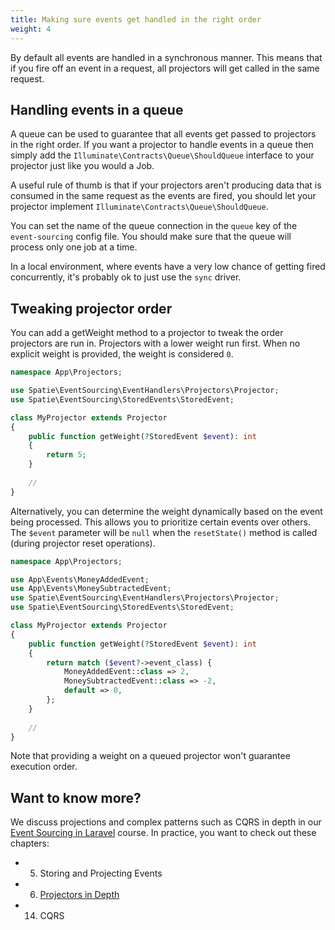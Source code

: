 ```yaml
---
title: Making sure events get handled in the right order
weight: 4
---
```


By default all events are handled in a synchronous manner. This means that if you fire off an event in a request, all projectors will get called in the same request.

## Handling events in a queue

A queue can be used to guarantee that all events get passed to projectors in the right order. If you want a projector to handle events in a queue then simply add the `Illuminate\Contracts\Queue\ShouldQueue` interface to your projector just like you would a Job. 

A useful rule of thumb is that if your projectors aren't producing data that is consumed in the same request as the events are fired, you should let your projector implement `Illuminate\Contracts\Queue\ShouldQueue`.

You can set the name of the queue connection in the `queue` key of the `event-sourcing` config file.  You should make sure that the queue will process only one job at a time.

In a local environment, where events have a very low chance of getting fired concurrently, it's probably ok to just use the `sync` driver.

## Tweaking projector order

You can add a getWeight method to a projector to tweak the order projectors are run in. Projectors with a lower weight run first. When no explicit weight is provided, the weight is considered `0`.

```php
namespace App\Projectors;

use Spatie\EventSourcing\EventHandlers\Projectors\Projector;
use Spatie\EventSourcing\StoredEvents\StoredEvent;

class MyProjector extends Projector
{
    public function getWeight(?StoredEvent $event): int 
    {
        return 5;
    }
    
    //
}
```

Alternatively, you can determine the weight dynamically based on the event being processed. This allows you to prioritize certain events over others. The `$event` parameter will be `null` when the `resetState()` method is called (during projector reset operations).

```php
namespace App\Projectors;

use App\Events\MoneyAddedEvent;
use App\Events\MoneySubtractedEvent;
use Spatie\EventSourcing\EventHandlers\Projectors\Projector;
use Spatie\EventSourcing\StoredEvents\StoredEvent;

class MyProjector extends Projector
{
    public function getWeight(?StoredEvent $event): int
    {
        return match ($event?->event_class) {
            MoneyAddedEvent::class => 2,
            MoneySubtractedEvent::class => -2,
            default => 0,
        };
    }
    
    //
}
```

Note that providing a weight on a queued projector won't guarantee execution order.

## Want to know more?

We discuss projections and complex patterns such as CQRS in depth in our [Event Sourcing in Laravel](https://event-sourcing-laravel.com/) course. In practice, you want to check out these chapters:

- 05. Storing and Projecting Events
- 06. [Projectors in Depth](https://event-sourcing-laravel.com/projectors-in-depth)
- 14. CQRS

